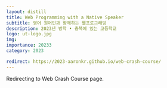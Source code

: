 ```yaml
---
layout: distill
title: Web Programming with a Native Speaker
subtitle: 영어 원어민과 함께하는 웹프로그래밍
description: 2023년 방학 • 충북에 있는 고등학교
logo: ut-logo.jpg
img:
importance: 20233
category: 2023

redirect: https://2023-aaronkr.github.io/web-crash-course/
---
```


Redirecting to Web Crash Course page.
